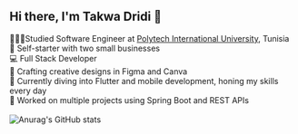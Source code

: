 ## Hi there, I'm Takwa Dridi 👋

👩🏻‍💻Studied Software Engineer at [Polytech International University](https://pi.tn/en/), Tunisia<br/>
🌱 Self-starter with two small businesses<br/>
💻 Full Stack Developer <br/>
🎨 Crafting creative designs in Figma and Canva<br/>
📱 Currently diving into Flutter and mobile development, honing my skills every day<br/>
🔧 Worked on multiple projects using Spring Boot and REST APIs<br/><br/>
![Anurag's GitHub stats](https://github-readme-stats.vercel.app/api?username=takwadr&show_icons=true&theme=radical)

